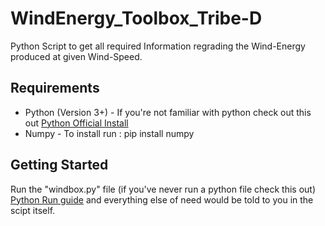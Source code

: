 # WindEnergy_Toolbox_Tribe-D
Python Script to get all required Information regrading the Wind-Energy produced at given Wind-Speed.

## Requirements
- Python (Version 3+) - If you're not familiar with python check out this out [Python Official Install](https://www.python.org/downloads/) 
- Numpy - To install run : pip install numpy

## Getting Started
Run the "windbox.py" file (if you've never run a python file check this out) [Python Run guide](https://www.tutorialspoint.com/how-to-run-python-program)
and everything else of need would be told to you in the scipt itself.

